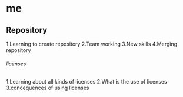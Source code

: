 # me
## Repository
1.Learning to create repository
2.Team working
3.New skills
4.Merging repository
###### licenses
1.Learning about all kinds of licenses
2.What is the use of licenses
3.concequences of using licenses

